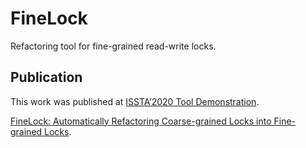 # FineLock
Refactoring tool for fine-grained read-write locks.

## Publication
This work was published at [ISSTA’2020 Tool Demonstration](https://conf.researchr.org/track/issta-2020/issta-2020-tool-demonstration).

[FineLock: Automatically Refactoring Coarse-grained Locks into Fine-grained Locks](https://dl.acm.org/doi/abs/10.1145/3395363.3404368).
